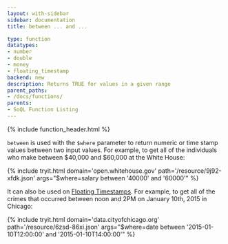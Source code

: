 ```yaml
---
layout: with-sidebar
sidebar: documentation
title: between ... and ...

type: function
datatypes:
- number
- double
- money
- floating_timestamp
backend: new
description: Returns TRUE for values in a given range 
parent_paths: 
- /docs/functions/
parents: 
- SoQL Function Listing 
---
```


{% include function_header.html %}

`between` is used with the `$where` parameter to return numeric or time stamp values between two input values. For example, to get all of the individuals who make between $40,000 and $60,000 at the White House:

{% include tryit.html domain='open.whitehouse.gov' path='/resource/9j92-xfdk.json' args="$where=salary between '40000' and '60000'" %}

It can also be used on [Floating Timestamps](/docs/datatypes/floating_timestamp.html). For example, to get all of the crimes that occurred between noon and 2PM on January 10th, 2015 in Chicago:

{% include tryit.html domain='data.cityofchicago.org' path='/resource/6zsd-86xi.json' args="$where=date between '2015-01-10T12:00:00' and '2015-01-10T14:00:00'" %}
